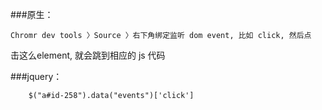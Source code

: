 ###原生：
 	
 	Chromr dev tools 〉Source 〉右下角绑定监听 dom event, 比如 click, 然后点
击这么element, 就会跳到相应的 js 代码

###jquery：
 	
 	 	$("a#id-258").data("events")['click']